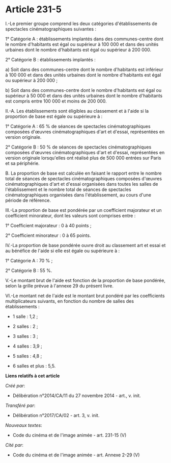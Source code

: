 # Article 231-5

I.-Le premier groupe comprend les deux catégories d'établissements de spectacles cinématographiques suivantes : 

1° Catégorie A : établissements implantés dans des communes-centre dont le nombre d'habitants est égal ou supérieur à 100 000
et dans des unités urbaines dont le nombre d'habitants est égal ou supérieur à 200 000.

2° Catégorie B : établissements implantés : 

a) Soit dans des communes-centre dont le nombre d'habitants est inférieur à 100 000 et dans des unités urbaines dont le
nombre d'habitants est égal ou supérieur à 200 000 ; 

b) Soit dans des communes-centre dont le nombre d'habitants est égal ou supérieur à 50 000 et dans des unités urbaines dont
le nombre d'habitants est compris entre 100 000 et moins de 200 000. 

II.-A. Les établissements sont éligibles au classement et à l'aide si la proportion de base est égale ou supérieure à : 

1° Catégorie A : 65 % de séances de spectacles cinématographiques composées d'œuvres cinématographiques d'art et d'essai,
représentées en version originale. 

2° Catégorie B : 50 % de séances de spectacles cinématographiques composées d'œuvres cinématographiques d'art et d'essai,
représentées en version originale lorsqu'elles ont réalisé plus de 500 000 entrées sur Paris et sa périphérie. 

B. La proportion de base est calculée en faisant le rapport entre le nombre total de séances de spectacles cinématographiques
composées d'œuvres cinématographiques d'art et d'essai organisées dans toutes les salles de l'établissement et le nombre
total de séances de spectacles cinématographiques organisées dans l'établissement, au cours d'une période de référence. 

III.-La proportion de base est pondérée par un coefficient majorateur et un coefficient minorateur, dont les valeurs sont
comprises entre : 

1° Coefficient majorateur : 0 à 40 points ; 

2° Coefficient minorateur : 0 à 65 points. 

IV.-La proportion de base pondérée ouvre droit au classement art et essai et au bénéfice de l'aide si elle est égale ou
supérieure à : 

1° Catégorie A : 70 % ; 

2° Catégorie B : 55 %. 

V.-Le montant brut de l'aide est fonction de la proportion de base pondérée, selon la grille prévue à l'annexe 29 du présent
livre. 

VI.-Le montant net de l'aide est le montant brut pondéré par les coefficients multiplicateurs suivants, en fonction du nombre
de salles des établissements :

- 1 salle : 1,2 ;

- 2 salles : 2 ;

- 3 salles : 3 ;

- 4 salles : 3,9 ;

- 5 salles : 4,8 ;

- 6 salles et plus : 5,5.

**Liens relatifs à cet article**

_Créé par_:

  - Délibération n°2014/CA/11 du 27 novembre 2014 - art., v. init.

_Transféré par_:

  - Délibération n°2017/CA/02 - art. 3, v. init.

_Nouveaux textes_:

  - Code du cinéma et de l'image animée - art. 231-15 (V)

_Cité par_:

  - Code du cinéma et de l'image animée - art. Annexe 2-29 (V)
